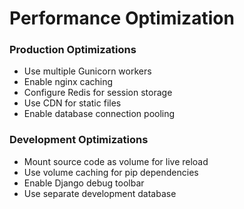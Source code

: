 # Performance Optimization

### Production Optimizations

* Use multiple Gunicorn workers
* Enable nginx caching
* Configure Redis for session storage
* Use CDN for static files
* Enable database connection pooling

### Development Optimizations

* Mount source code as volume for live reload
* Use volume caching for pip dependencies
* Enable Django debug toolbar
* Use separate development database
